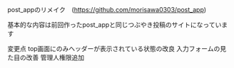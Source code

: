 post_appのリメイク　(https://github.com/morisawa0303/post_app)

基本的な内容は前回作ったpost_appと同じつぶやき投稿のサイトになっています

変更点
top画面にのみヘッダーが表示されている状態の改良
入力フォームの見た目の改善
管理人権限追加

